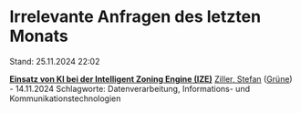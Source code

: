 # Irrelevante Anfragen des letzten Monats

Stand: 25.11.2024 22:02

**[Einsatz von KI bei der Intelligent Zoning Engine (IZE)](https://pardok.parlament-berlin.de/starweb/adis/citat/VT/19/SchrAnfr/S19-20710.pdf)**
[Ziller, Stefan](autor_ziller_stefan_gruene.md) ([Grüne](fraktion_gruene.md)) - 14.11.2024
Schlagworte: Datenverarbeitung, Informations- und Kommunikationstechnologien

